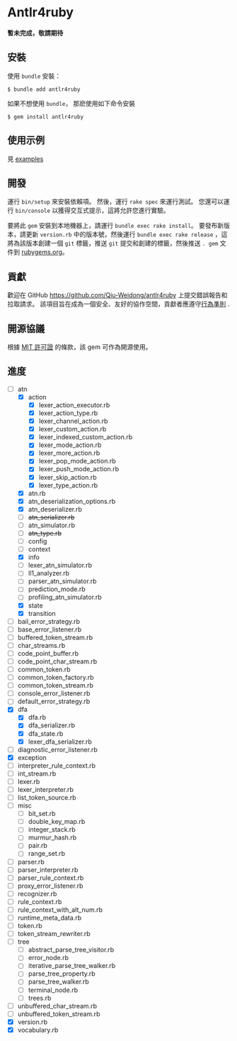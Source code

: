 # Antlr4ruby

**暫未完成，敬請期待**

## 安裝
使用 `bundle` 安裝：
```
$ bundle add antlr4ruby
```
如果不想使用 `bundle`， 那麽使用如下命令安裝
```
$ gem install antlr4ruby
```

## 使用示例
見 [examples](examples)

## 開發

運行 `bin/setup` 來安裝依賴項。 然後，運行 `rake spec` 來運行測試。 您還可以運行 `bin/console` 以獲得交互式提示，這將允許您進行實驗。

要將此 `gem` 安裝到本地機器上，請運行 `bundle exec rake install`。 要發布新版本，請更新 `version.rb` 中的版本號，然後運行 `bundle exec rake release` ，這將為該版本創建一個 `git` 標籤，推送 `git` 提交和創建的標籤，然後推送 `. gem` 文件到 [rubygems.org](https://rubygems.org)。

## 貢獻

歡迎在 GitHub https://github.com/Qiu-Weidong/antlr4ruby 上提交錯誤報告和拉取請求。 該項目旨在成為一個安全、友好的協作空間，貢獻者應遵守[行為準則](https://github.com/Qiu-Weidong/antlr4ruby/blob/master/CODE_OF_CONDUCT.md) .

## 開源協議

根據 [MIT 許可證](https://opensource.org/licenses/MIT) 的條款，該 gem 可作為開源使用。

## 進度
- [ ] atn
  - [x] action
    - [X] lexer_action_executor.rb
    - [x] lexer_action_type.rb
    - [x] lexer_channel_action.rb
    - [x] lexer_custom_action.rb
    - [x] lexer_indexed_custom_action.rb
    - [x] lexer_mode_action.rb
    - [x] lexer_more_action.rb
    - [x] lexer_pop_mode_action.rb
    - [x] lexer_push_mode_action.rb
    - [x] lexer_skip_action.rb
    - [x] lexer_type_action.rb
  - [x] atn.rb
  - [x] atn_deserialization_options.rb
  - [x] atn_deserializer.rb
  - [ ] ~~atn_serializer.rb~~
  - [ ] atn_simulator.rb
  - [ ] ~~atn_type.rb~~
  - [ ] config
  - [ ] context
  - [x] info
  - [ ] lexer_atn_simulator.rb
  - [ ] ll1_analyzer.rb
  - [ ] parser_atn_simulator.rb
  - [ ] prediction_mode.rb
  - [ ] profiling_atn_simulator.rb
  - [x] state
  - [x] transition
- [ ] bail_error_strategy.rb
- [ ] base_error_listener.rb
- [ ] buffered_token_stream.rb
- [ ] char_streams.rb
- [ ] code_point_buffer.rb
- [ ] code_point_char_stream.rb
- [ ] common_token.rb
- [ ] common_token_factory.rb
- [ ] common_token_stream.rb
- [ ] console_error_listener.rb
- [ ] default_error_strategy.rb
- [x] dfa
  - [x] dfa.rb
  - [x] dfa_serializer.rb
  - [x] dfa_state.rb
  - [x] lexer_dfa_serializer.rb
- [ ] diagnostic_error_listener.rb
- [x] exception
- [ ] interpreter_rule_context.rb
- [ ] int_stream.rb
- [ ] lexer.rb
- [ ] lexer_interpreter.rb
- [ ] list_token_source.rb
- [ ] misc
  - [ ] bit_set.rb
  - [ ] double_key_map.rb
  - [ ] integer_stack.rb
  - [ ] murmur_hash.rb
  - [ ] pair.rb
  - [ ] range_set.rb
- [ ] parser.rb
- [ ] parser_interpreter.rb
- [ ] parser_rule_context.rb
- [ ] proxy_error_listener.rb
- [ ] recognizer.rb
- [ ] rule_context.rb
- [ ] rule_context_with_alt_num.rb
- [ ] runtime_meta_data.rb
- [ ] token.rb
- [ ] token_stream_rewriter.rb
- [ ] tree
  - [ ] abstract_parse_tree_visitor.rb
  - [ ] error_node.rb
  - [ ] iterative_parse_tree_walker.rb
  - [ ] parse_tree_property.rb
  - [ ] parse_tree_walker.rb
  - [ ] terminal_node.rb
  - [ ] trees.rb
- [ ] unbuffered_char_stream.rb
- [ ] unbuffered_token_stream.rb
- [x] version.rb
- [x] vocabulary.rb
